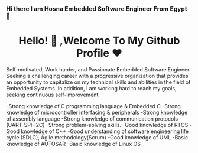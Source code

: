 ### Hi there I am Hosna Embedded Software Engineer From Egypt 👋

<h1 align="center">Hello! 👋 <!-- <img src="https://raw.githubusercontent.com/MartinHeinz/MartinHeinz/master/wave.gif" width="25px"> --> ,Welcome To My Github Profile ♥</h1>
<!-- # Hello! <img src="https://raw.githubusercontent.com/MartinHeinz/MartinHeinz/master/wave.gif" width="30px"> My Name is Hosna , Welcome To My Github Profile ♥  -->
<!-- <img src="https://github.com/Govindv7555/Govindv7555/blob/main/49e76e0596857673c5c80c85b84394c1.gif" width=1000px height=95px> -->
Self-motivated, Work harder, and Passionate Embedded Software Engineer.
Seeking a challenging career with a progressive organization that provides an opportunity to capitalize on my technical skills and abilities in the field of Embedded Systems. 
In addition, I am working hard to reach my goals, seeking continuous self-improvement.

-Strong knowledge of C programming language & Embedded C 
-Strong knowledge of microcontroller interfacing & peripherals
-Strong knowledge of assembly language
-Strong knowledge of communication protocols (UART-SPI-I2C) 
-Strong problem-solving skills.
-Good knowledge of RTOS 
-Good knowledge of C++ 
-Good understanding of software engineering life cycle (SDLC), Agile methodology(Scrum)
-Good knowledge of UML 
-Basic knowledge of AUTOSAR 
-Basic knowledge of Linux OS
<br/>
<br/>

